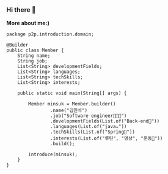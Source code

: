 ### Hi there 👋


**More about me:)**

```
package p2p.introduction.domain;

@Builder
public class Member {
    String name;
    String job;
    List<String> developmentFields;
    List<String> languages;
    List<String> techSkills;
    List<String> interests;

    public static void main(String[] args) {
    
        Member minsuk = Member.builder()
                .name("김민석")
                .job("Software engineer🧑🏽‍💻")
                .developmentFields(List.of("Back-end🔭"))
                .languages(List.of("java☕"))
                .techSkills(List.of("Spring🌱"))
                .interests(List.of("루틴", "명상", "운동👯"))
                .build();

        introduce(minsuk);
    }
}
```

<!--
**michaelkimm/michaelkimm** is a ✨ _special_ ✨ repository because its `README.md` (this file) appears on your GitHub profile.

Here are some ideas to get you started:

- 🔭 I’m currently working on ...
- 🌱 I’m currently learning ...
- 👯 I’m looking to collaborate on ...
- 🤔 I’m looking for help with ...
- 💬 Ask me about ...
- 📫 How to reach me: ...
- 😄 Pronouns: ...
- ⚡ Fun fact: ...
-->
